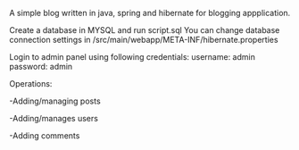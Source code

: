 A simple blog written in java, spring and  hibernate for blogging appplication.


Create a database in MYSQL and  run script.sql
You can change database connection settings in /src/main/webapp/META-INF/hibernate.properties

Login to admin panel using following credentials:
username: admin
password: admin


Operations:

-Adding/managing posts

-Adding/manages users


-Adding comments

